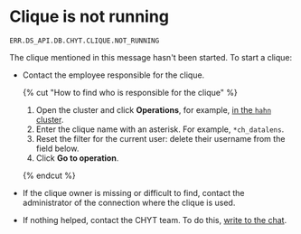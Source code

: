 # Clique <clique name> is not running

`ERR.DS_API.DB.CHYT.CLIQUE.NOT_RUNNING`

The clique mentioned in this message hasn't been started. To start a clique:

* Contact the employee responsible for the clique.

   {% cut "How to find who is responsible for the clique" %}

   1. Open the cluster and click **Operations**, for example, [in the `hahn` cluster](https://yt.yandex-team.ru/hahn/operations).
   1. Enter the clique name with an asterisk. For example, `*ch_datalens`.
   1. Reset the filter for the current user: delete their username from the field below.
   1. Click **Go to operation**.

   {% endcut %}

* If the clique owner is missing or difficult to find, contact the administrator of the connection where the clique is used.
* If nothing helped, contact the CHYT team. To do this, [write to the chat](https://t.me/joinchat/DPeS0xFdpaSZoCWTYnhnnw).
